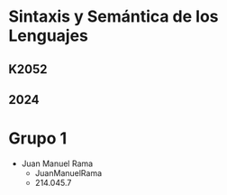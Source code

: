 # Sintaxis y Semántica de los Lenguajes
  ## K2052 
  ## 2024
# Grupo 1
+ Juan Manuel Rama
    + JuanManuelRama
    + 214.045.7
